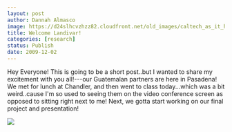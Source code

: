 ```yaml
---
layout: post
author: Dannah Almasco
image: https://d24slhcvzhzz82.cloudfront.net/old_images/caltech_as_it_happens/6a0105349b8251970b0120a6fa9232970b.jpg
title: Welcome Landivar!
categories: [research]
status: Publish
date: 2009-12-02
---
```



Hey Everyone!
This is going to be a short post..but I wanted to share my excitement with you all!---our Guatemalan partners are here in Pasadena!
We met for lunch at Chandler, and then went to class today...which was a bit weird..cause I'm so used to seeing them on the video conference screen as opposed to sitting right next to me!
Next, we gotta start working on our final project and presentation!

![](https://d24slhcvzhzz82.cloudfront.net/old_images/caltech_as_it_happens/6a0105349b8251970b0120a6fa92a8970b.jpg)

